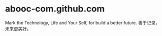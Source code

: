 # abooc-com.github.com
Mark the Technology, Life and Your Self, for build a better future. 善于记录，未来更美好。

